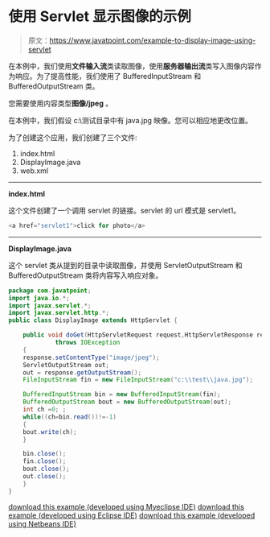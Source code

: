 # 使用 Servlet 显示图像的示例

> 原文：<https://www.javatpoint.com/example-to-display-image-using-servlet>

在本例中，我们使用**文件输入流**类读取图像，使用**服务器输出流**类写入图像内容作为响应。为了提高性能，我们使用了 BufferedInputStream 和 BufferedOutputStream 类。

您需要使用内容类型**图像/jpeg** 。

在本例中，我们假设 c:\测试目录中有 java.jpg 映像。您可以相应地更改位置。

为了创建这个应用，我们创建了三个文件:

1.  index.html
2.  DisplayImage.java
3.  web.xml

* * *

**index.html**

这个文件创建了一个调用 servlet 的链接。servlet 的 url 模式是 servlet1。

```java
<a href="servlet1">click for photo</a>

```

* * *

**DisplayImage.java**

这个 servlet 类从提到的目录中读取图像，并使用 ServletOutputStream 和 BufferedOutputStream 类将内容写入响应对象。

```java
package com.javatpoint;
import java.io.*;
import javax.servlet.*;
import javax.servlet.http.*;
public class DisplayImage extends HttpServlet {

	public void doGet(HttpServletRequest request,HttpServletResponse response)
			 throws IOException
	{
	response.setContentType("image/jpeg");
	ServletOutputStream out;
	out = response.getOutputStream();
	FileInputStream fin = new FileInputStream("c:\\test\\java.jpg");

	BufferedInputStream bin = new BufferedInputStream(fin);
	BufferedOutputStream bout = new BufferedOutputStream(out);
	int ch =0; ;
	while((ch=bin.read())!=-1)
	{
	bout.write(ch);
	}

	bin.close();
	fin.close();
	bout.close();
	out.close();
	}
}

```

[download this example (developed using Myeclipse IDE)](https://static.javatpoint.com/src/servlet/imageinservlet.zip)
[download this example (developed using Eclipse IDE)](https://static.javatpoint.com/src/servlet/eclipse/imageinservlet.zip)
[download this example (developed using Netbeans IDE)](https://static.javatpoint.com/src/servlet/netbeans/imageinservlet.zip)